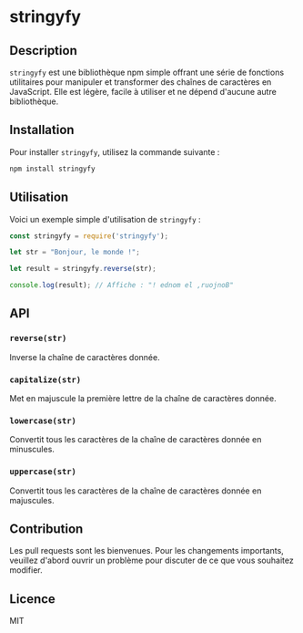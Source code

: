 # stringyfy

## Description

`stringyfy` est une bibliothèque npm simple offrant une série de fonctions utilitaires pour manipuler et transformer des chaînes de caractères en JavaScript. Elle est légère, facile à utiliser et ne dépend d'aucune autre bibliothèque.

## Installation

Pour installer `stringyfy`, utilisez la commande suivante :

```bash
npm install stringyfy
```

## Utilisation

Voici un exemple simple d'utilisation de `stringyfy` :

```javascript
const stringyfy = require('stringyfy');

let str = "Bonjour, le monde !";

let result = stringyfy.reverse(str);

console.log(result); // Affiche : "! ednom el ,ruojnoB"
```

## API

### `reverse(str)`

Inverse la chaîne de caractères donnée.

### `capitalize(str)`

Met en majuscule la première lettre de la chaîne de caractères donnée.

### `lowercase(str)`

Convertit tous les caractères de la chaîne de caractères donnée en minuscules.

### `uppercase(str)`

Convertit tous les caractères de la chaîne de caractères donnée en majuscules.

## Contribution

Les pull requests sont les bienvenues. Pour les changements importants, veuillez d'abord ouvrir un problème pour discuter de ce que vous souhaitez modifier.

## Licence

MIT
